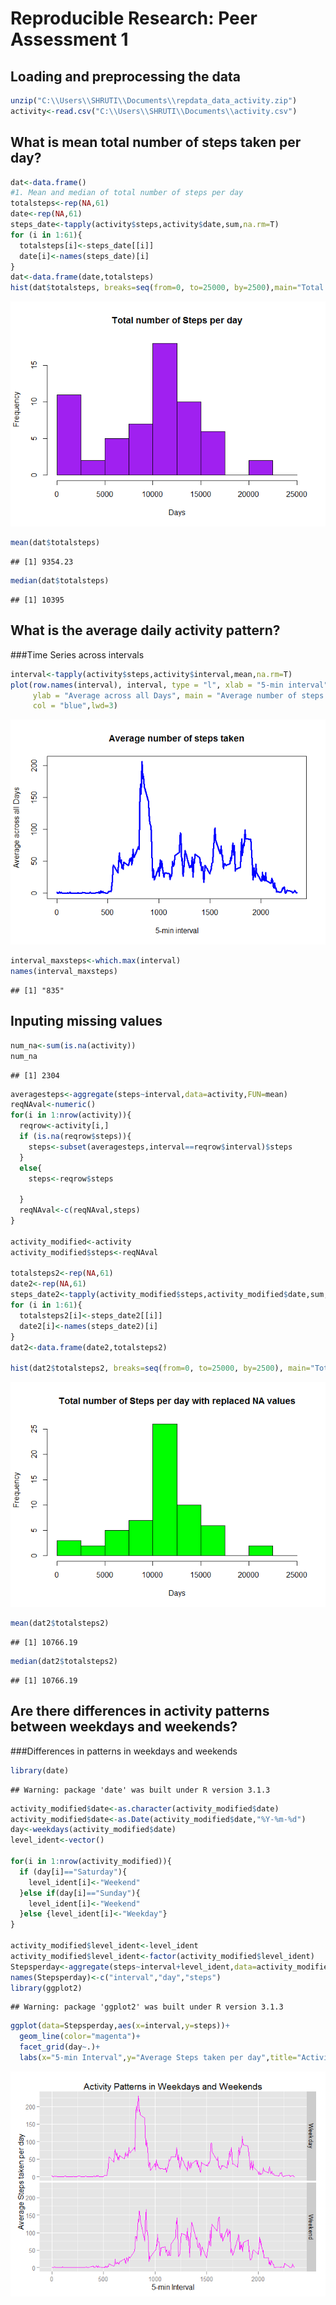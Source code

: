 # Reproducible Research: Peer Assessment 1


## Loading and preprocessing the data

```r
unzip("C:\\Users\\SHRUTI\\Documents\\repdata_data_activity.zip")
activity<-read.csv("C:\\Users\\SHRUTI\\Documents\\activity.csv")
```
## What is mean total number of steps taken per day?

```r
dat<-data.frame()
#1. Mean and median of total number of steps per day
totalsteps<-rep(NA,61)
date<-rep(NA,61)
steps_date<-tapply(activity$steps,activity$date,sum,na.rm=T)
for (i in 1:61){
  totalsteps[i]<-steps_date[[i]]
  date[i]<-names(steps_date)[i] 
}
dat<-data.frame(date,totalsteps)
hist(dat$totalsteps, breaks=seq(from=0, to=25000, by=2500),main="Total number of Steps per day",xlab= "Days",col="purple")
```

![](PA1_template_files/figure-html/unnamed-chunk-2-1.png) 

```r
mean(dat$totalsteps)
```

```
## [1] 9354.23
```

```r
median(dat$totalsteps)
```

```
## [1] 10395
```

## What is the average daily activity pattern?

###Time Series across intervals

```r
interval<-tapply(activity$steps,activity$interval,mean,na.rm=T)
plot(row.names(interval), interval, type = "l", xlab = "5-min interval", 
     ylab = "Average across all Days", main = "Average number of steps taken", 
     col = "blue",lwd=3)
```

![](PA1_template_files/figure-html/unnamed-chunk-3-1.png) 

```r
interval_maxsteps<-which.max(interval)
names(interval_maxsteps)
```

```
## [1] "835"
```

## Inputing missing values

```r
num_na<-sum(is.na(activity))
num_na
```

```
## [1] 2304
```

```r
averagesteps<-aggregate(steps~interval,data=activity,FUN=mean)
reqNAval<-numeric()
for(i in 1:nrow(activity)){
  reqrow<-activity[i,]
  if (is.na(reqrow$steps)){
    steps<-subset(averagesteps,interval==reqrow$interval)$steps
  }
  else{
    steps<-reqrow$steps

  }
  reqNAval<-c(reqNAval,steps)
}

activity_modified<-activity
activity_modified$steps<-reqNAval

totalsteps2<-rep(NA,61)
date2<-rep(NA,61)
steps_date2<-tapply(activity_modified$steps,activity_modified$date,sum,na.rm=T)
for (i in 1:61){
  totalsteps2[i]<-steps_date2[[i]]
  date2[i]<-names(steps_date2)[i] 
}
dat2<-data.frame(date2,totalsteps2)

hist(dat2$totalsteps2, breaks=seq(from=0, to=25000, by=2500), main="Total number of Steps per day with replaced NA values",xlab= "Days",col="green")
```

![](PA1_template_files/figure-html/unnamed-chunk-4-1.png) 

```r
mean(dat2$totalsteps2)
```

```
## [1] 10766.19
```

```r
median(dat2$totalsteps2)
```

```
## [1] 10766.19
```
## Are there differences in activity patterns between weekdays and weekends?
###Differences in patterns in weekdays and weekends

```r
library(date)
```

```
## Warning: package 'date' was built under R version 3.1.3
```

```r
activity_modified$date<-as.character(activity_modified$date)
activity_modified$date<-as.Date(activity_modified$date,"%Y-%m-%d")
day<-weekdays(activity_modified$date)
level_ident<-vector()

for(i in 1:nrow(activity_modified)){
  if (day[i]=="Saturday"){
    level_ident[i]<-"Weekend"
  }else if(day[i]=="Sunday"){
    level_ident[i]<-"Weekend"
  }else {level_ident[i]<-"Weekday"}
}

activity_modified$level_ident<-level_ident
activity_modified$level_ident<-factor(activity_modified$level_ident)
Stepsperday<-aggregate(steps~interval+level_ident,data=activity_modified,mean)
names(Stepsperday)<-c("interval","day","steps")
library(ggplot2)
```

```
## Warning: package 'ggplot2' was built under R version 3.1.3
```

```r
ggplot(data=Stepsperday,aes(x=interval,y=steps))+
  geom_line(color="magenta")+
  facet_grid(day~.)+
  labs(x="5-min Interval",y="Average Steps taken per day",title="Activity Patterns in Weekdays and Weekends")
```

![](PA1_template_files/figure-html/unnamed-chunk-5-1.png) 
